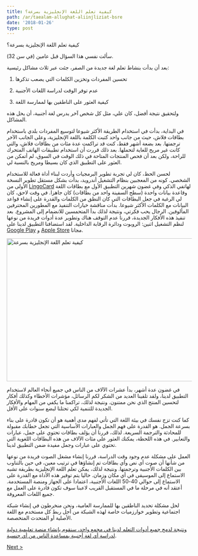 ```yaml
---
title: كيفية تعلم اللغة الإنجليزية بسرعة؟
path: /ar/taealam-allughat-aliinjliziat-bsre
date: '2018-01-26'
type: post
---
```


كيفية تعلم اللغة الإنجليزية بسرعة؟

سألت نفسي هذا السؤال قبل عامين (في سن 32).

بعد أن بدأت بنشاط تعلم لغة جديدة من الصفر، جئت عبر ثلاث مشاكل رئيسية:

1. تحسين المفردات وتخزين الكلمات التي يصعب تذكرها

2. عدم توفر الوقت لدراسة اللغات الأجنبية

3. كيفية العثور على الناطقين بها لممارسة اللغة

ولتحقيق نتيجة أفضل، كان علي، مثل كل شخص آخر يدرس لغة أجنبية، أن يحل هذه المشاكل.

في البداية، بدأت في استخدام الطريقة الأكثر شيوعا لتوسيع المفردات بلدي باستخدام بطاقات فلاش، حيث من جانب واحد كتبت الكلمة باللغة الإنجليزية، وعلى الجانب الآخر ترجمتها. بعد بضعة أشهر فقط، كنت قد تراكمت عدة مئات من بطاقات فلاش، والتي كانت غير مريح للغاية لتحملها. بعد ذلك قررت أن استخدام تطبيقات الهاتف المتحرك للراحة، ولكن بعد أن فحص المنتجات المتاحة في ذلك الوقت في السوق، لم أتمكن من العثور على التطبيق الذي كان بسيطا ومريح بالنسبة لي.

لحسن الحظ، كان لي تجربة تطوير البرمجيات وأردت لبناء أداة فعالة للاستخدام الشخصي. كونه من المعجبين بنظام التشغيل أندرويد، بدأت بشكل مستقل تطوير النسخة الأولى من <a href="https://lingocard.com" target="_blank" rel="noopener">LingoCard</a> لهاتفي الذكي وفي غضون شهرين التطبيق الأول مع بطاقات اللغة وقاعدة بيانات واحدة (سطح السفينة واحد من بطاقات) كان جاهزا. في وقت لاحق، كان لي الرغبة في جعل البطاقات التي كان النطق من الكلمات والقدرة على إنشاء قواعد البيانات مع الكلمات الأكثر شيوعا. بدأت مناقشة خيارات التنفيذ مع المطورين المحترفين المألوفين. الرجال يحب فكرتي، ونتيجة لذلك بدأ المتحمسين للانضمام إلى المشروع. بعد تنفيذ هذه الأفكار الجديدة، قررنا عدم التوقف هناك وتطوير عدة أدوات فريدة من نوعها لنظم التشغيل اثنين: الروبوت ودائرة الرقابة الداخلية. لقد استضافنا التطبيق لدينا على <a href="https://play.google.com/store/apps/details?id=com.lingocard.lingocard" target="_blank" rel="noopener">Google Play</a> و <a href="https://itunes.apple.com/us/app/lingocard/id1217076835?mt=8" target="_blank" rel="noopener">Apple Store</a> مجانا.

<img class="aligncenter wp-image-5587" src="../images/2018/01/LigoCard-App-small.png" alt="كيفية تعلم اللغة الإنجليزية بسرعة" width="973" height="388" />

في غضون عدة أشهر، بدأ عشرات الآلاف من الناس في جميع أنحاء العالم لاستخدام التطبيق لدينا، ولقد تلقينا العديد من الشكر لكم الرسائل، مؤشرات الأخطاء وكذلك أفكار لتحسين المنتج الذي نحن ممتنون. ونتيجة لذلك، تراكمنا ما يكفي من المهام والأفكار الجديدة للتنمية لكي تحتلنا لبضع سنوات على الأقل.

كما كنت تزج نفسك في بيئة اللغة التي تأتي لفهم مدى أهمية هو أن تكون قادرة على بناء بسرعة الجمل. هو القدرة على فهم الجمل والعبارات الأساسية التي تجعل خطابك مقبولة للمحادثة والترجمة السريعة. لذلك، قررنا أن يؤلف بطاقات تحتوي على جمل، عبارات والتعابير. في هذه اللحظة، يمكنك العثور على مئات الآلاف من هذه البطاقات اللغوية التي تحتوي على عبارات وجمل مفيدة ضمن التطبيق لدينا.

العمل على مشكلة عدم وجود وقت الدراسة، قررنا إنشاء مشغل الصوت فريدة من نوعها من شأنها أن صوت أي نص وأي بطاقات تم إنشاؤها في ترتيب معين، في حين بالتناوب بين الكلمات الأجنبية وترجمتها. ونتيجة لذلك، يمكن تعلم اللغة الإنجليزية بطريقة تشبه الاستماع إلى الموسيقى في أي مكان وزمان. حاليا يتم توفير هذه الأداة مع القدرة على الاستماع إلى حوالي 40-50 اللغات الأجنبية، اعتمادا على الجهاز ومنصة المستخدمة. أعتقد أنه في مرحلة ما في المستقبل القريب لاعبنا سوف تكون قادرة على العمل مع جميع اللغات المعروفة.

لحل مشكلة تحديد الناطقين بها للممارسة العامية، ونحن منخرطون في إنشاء شبكة اجتماعية وتطوير خوارزميات خاصة لهذه الشبكة من أجل ربط كل مستخدم مع اللغة الأصلية أو المتحدث المتخصصة.

<a href="https://lingocard.com" target="_blank" rel="noopener">ونتيجة لدمج جميع أدوات التعلم لدينا في مجمع واحد، سنقوم بإنشاء منصة تعليمية دولية لدراسة أي لغة أجنبية بمساعدة الناس من أي جنسية</a>.

<a href="/ar/aleuthur-ealaa-alnnatiqin-biha">Next ></a>